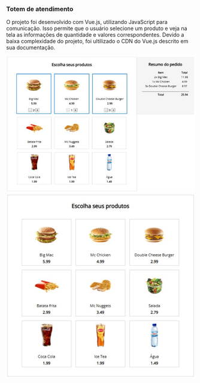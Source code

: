 ### Totem de atendimento

O projeto foi desenvolvido com Vue.js, utilizando JavaScript para comunicação. Isso permite que o usuário selecione um produto e veja na tela as informações de quantidade e valores correspondentes.
Devido a baixa complexidade do projeto, foi ultilizado o CDN do Vue.js descrito em sua documentação.

<img src="./img-readme/select.jpeg" alt="imagem do front-end do totem">
<img src="./img-readme/no-select.jpeg" alt="imagem do front-end do totem">